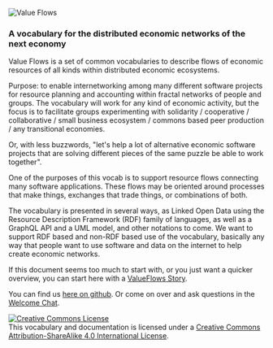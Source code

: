 ![Value Flows](https://raw.githubusercontent.com/valueflows/valueflows/master/release-doc-in-process/VF-logo-heading.jpg)
### A vocabulary for the distributed economic networks of the next economy

Value Flows is a set of common vocabularies to describe flows of economic resources of all kinds within distributed economic ecosystems.

Purpose: to enable internetworking among many different software projects for resource planning and accounting within fractal networks of people and groups.  The vocabulary will work for any kind of economic activity, but the focus is to facilitate groups experimenting with solidarity / cooperative / collaborative / small business ecosystem / commons based peer production / any transitional economies.

Or, with less buzzwords, "let's help a lot of alternative economic software projects that are solving different pieces of the same puzzle be able to work together".

One of the purposes of this vocab is to support resource flows connecting many software applications. These flows may be oriented around processes that make things, exchanges that trade things, or combinations of both.

The vocabulary is presented in several ways, as Linked Open Data using the Resource Description Framework (RDF) family of languages, as well as a GraphQL API and a UML model, and other notations to come. We want to support RDF based and non-RDF based use of the vocabulary, basically any way that people want to use software and data on the internet to help create economic networks.

If this document seems too much to start with, or you just want a quicker overview, you can start here with a [ValueFlows Story](http://mikorizal.org/ValueFlows-Story.pdf).

You can find us [here on github](https://github.com/valueflows).  Or come on over and ask questions in the [Welcome Chat](https://gitter.im/valueflows/welcome).

<a rel="license" href="http://creativecommons.org/licenses/by-sa/4.0/"><img alt="Creative Commons License" style="border-width:0" src="https://i.creativecommons.org/l/by-sa/4.0/88x31.png" /></a><br />This vocabulary and documentation is licensed under a <a rel="license" href="http://creativecommons.org/licenses/by-sa/4.0/">Creative Commons Attribution-ShareAlike 4.0 International License</a>.

